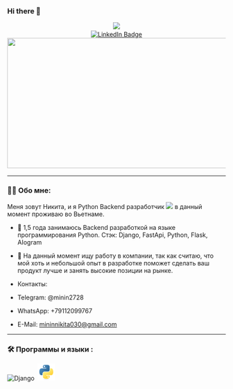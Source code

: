 ### Hi there 👋

<div id="header" align="center">
  <img src="https://media.giphy.com/media/12BYUePgtn7sis/giphy.gif" width="300"/>
</div>

<div id="badges" align="center">
  <a href="https://www.linkedin.com/in/nikita-minin/">
    <img src="https://img.shields.io/badge/LinkedIn-blue?style=for-the-badge&logo=linkedin&logoColor=white" alt="LinkedIn Badge"/>
  </a>
</div>

<div align="center">
  <img src="https://media.giphy.com/media/dWesBcTLavkZuG35MI/giphy.gif" width="600" height="300"/>
</div>

---
### :woman_technologist: Обо мне:
Меня зовут Никита, и я Python Backend разработчик <img src="https://media.giphy.com/media/WUlplcMpOCEmTGBtBW/giphy.gif" width="30"> в данный момент проживаю во Вьетнаме.
- :telescope: 1,5 года занимаюсь Backend разработкой на языке программирования Python. Стэк: Django, FastApi, Python, Flask, AIogram

- :seedling: На данный момент ищу работу в компании, так как считаю, что мой хоть и небольшой опыт в разработке поможет сделать ваш продукт лучше и занять высокие позиции на рынке.

- Контакты:
- Telegram: @minin2728
- WhatsApp: +79112099767
- E-Mail: mininnikita030@gmail.com

---

### :hammer_and_wrench: Программы и языки :

 <div>
  <img src="https://github.com/devicons/devicon/blob/master/icons/django/django-plain.svg)https://github.com/devicons/devicon/blob/master/icons/django/django-plain.svg title="Django" alt="Django" width="40" height="40"/>&nbsp;
  <img src="https://github.com/devicons/devicon/blob/master/icons/python/python-original.svg" title="Python" alt="Python" width="40" height="40"/>&nbsp;
</div>





